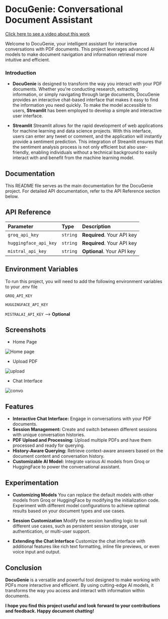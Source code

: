 
# DocuGenie: Conversational Document Assistant

[Click here to see a video about this work](https://youtu.be/4XwLu-2z2dY)

Welcome to DocuGenie, your intelligent assistant for interactive conversations with PDF documents. This project leverages advanced AI models to make document navigation and information retrieval more intuitive and efficient.



### Introduction
- **DocuGenie** is designed to transform the way you interact with your PDF documents. Whether you're conducting research, extracting information, or simply navigating through large documents, DocuGenie provides an interactive chat-based interface that makes it easy to find the information you need quickly. To make the model accessible to users, **Streamlit** has been employed to develop a simple and interactive user interface.


-  **Streamlit**
Streamlit allows for the rapid development of web applications for machine learning and data science projects. With this interface, users can enter any tweet or comment, and the application will instantly provide a sentiment prediction. This integration of Streamlit ensures that the sentiment analysis process is not only efficient but also user-friendly, enabling individuals without a technical background to easily interact with and benefit from the machine learning model.
## Documentation


This README file serves as the main documentation for the DocuGenie project. For detailed API documentation, refer to the API Reference section below.
## API Reference




| Parameter | Type     | Description                |
| :-------- | :------- | :------------------------- |
| `groq_api_key` | `string` | **Required**. Your API key |
`huggingface_api_key` | `string`| **Required**. Your API key|
`mistral_api_key`| `string`| **Optional**. Your API key|
 






## Environment Variables

To run this project, you will need to add the following environment variables to your .env file

`GROQ_API_KEY`

`HUGGINGFACE_API_KEY`

`MISTRALAI_API_KEY` --> **Optional**


## Screenshots
- Home Page
  
![Home page](https://github.com/user-attachments/assets/d8fa1b4f-e537-44e0-aeb0-b1a9bb7c4c3d)


- Upload PDF
  
![upload](https://github.com/user-attachments/assets/dfcc4d06-3638-4b2e-9e7e-b2fd025398af)


- Chat Interface
  
![convo](https://github.com/user-attachments/assets/ffba443c-d067-4b64-bddd-aca26d6c59d3)

## Features

- **Interactive Chat Interface:** Engage in conversations with your PDF documents.
- **Session Management:** Create and switch between different sessions with unique conversation histories.
- **PDF Upload and Processing:** Upload multiple PDFs and have them processed and ready for querying.
- **History-Aware Querying:** Retrieve context-aware answers based on the document content and conversation history.
- **Customizable AI Model:** Integrate various AI models from Groq or HuggingFace to power the conversational assistant.


## Experimentation 
- **Customizing Models**
You can replace the default models with other models from Groq or HuggingFace by modifying the initialization code. Experiment with different model configurations to achieve optimal results based on your document types and use cases.

- **Session Customization**
Modify the session handling logic to suit different use cases, such as persistent session storage, user authentication, or multi-user support.

- **Extending the Chat Interface**
Customize the chat interface with additional features like rich text formatting, inline file previews, or even voice input and output.
## Conclusion
**DocuGenie** is a versatile and powerful tool designed to make working with PDFs more interactive and efficient. By using cutting-edge AI models, it transforms the way you access and interact with information within documents.

**I hope you find this project useful and look forward to your contributions and feedback. Happy document chatting!**
